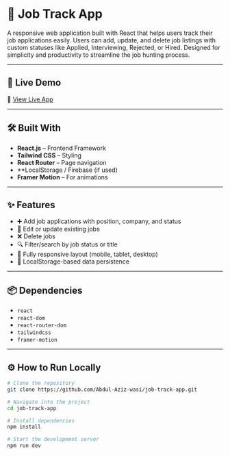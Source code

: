 # 🧾 Job Track App

A responsive web application built with React that helps users track their job applications easily. Users can add, update, and delete job listings with custom statuses like Applied, Interviewing, Rejected, or Hired. Designed for simplicity and productivity to streamline the job hunting process.

---


## 🚀 Live Demo

🔗 [View Live App](https://zesty-salamander-22fe8f.netlify.app/)

---

## 🛠️ Built With

- **React.js** – Frontend Framework
- **Tailwind CSS** – Styling
- **React Router** – Page navigation
- **LocalStorage / Firebase (if used)
- **Framer Motion** – For animations

---

## ✨ Features

- ➕ Add job applications with position, company, and status
- 📝 Edit or update existing jobs
- ❌ Delete jobs
- 🔍 Filter/search by job status or title
- 📱 Fully responsive layout (mobile, tablet, desktop)
- 💾 LocalStorage-based data persistence 

---

## 📦 Dependencies

- `react`
- `react-dom`
- `react-router-dom`
- `tailwindcss`
- `framer-motion` 

---

## ⚙️ How to Run Locally

```bash
# Clone the repository
git clone https://github.com/Abdul-Aziz-wasi/job-track-app.git

# Navigate into the project
cd job-track-app

# Install dependencies
npm install

# Start the development server
npm run dev
